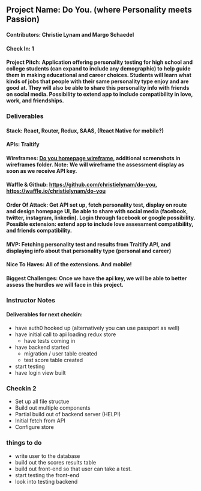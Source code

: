 ## Project Name: Do You. (where Personality meets Passion)

#### Contributors: Christie Lynam and Margo Schaedel

#### Check In: 1

#### Project Pitch: Application offering personality testing for high school and college students (can expand to include any demographic) to help guide them in making educational and career choices. Students will learn what kinds of jobs that people with their same personality type enjoy and are good at. They will also be able to share this personality info with friends on social media. Possibility to extend app to include compatibility in love, work, and friendships.

### Deliverables

#### Stack: React, Router, Redux, SAAS, (React Native for mobile?)

#### APIs: Traitify

#### Wireframes: [Do you homepage wireframe](https://www.dropbox.com/s/9jv1z6740j05de4/do-you-hompage.png?dl=0), additional screenshots in wireframes folder. Note: We will wireframe the assessment display as soon as we receive API key.

#### Waffle & Github: https://github.com/christielynam/do-you, https://waffle.io/christielynam/do-you

#### Order Of Attack: Get API set up, fetch personality test, display on route and design homepage UI, Be able to share with social media (facebook, twitter, instagram, linkedin). Login through facebook or google possibility. Possible extension: extend app to include love assessment compatibility, and friends compatibility.

#### MVP: Fetching personality test and results from Traitify API, and displaying info about that personality type (personal and career)

#### Nice To Haves: All of the extensions. And mobile!

#### Biggest Challenges: Once we have the api key, we will be able to better assess the hurdles we will face in this project.

### Instructor Notes

#### Deliverables for next checkin:

- have auth0 hooked up 
  (alternatively you can use passport as well)
- have initial call to api loading redux store 
  - have tests coming in 
- have backend started 
  - migration / user table created 
  - test score table created 
- start testing 
- have login view built

### Checkin 2

- Set up all file structue
- Build out multiple components
- Partial build out of backend server (HELP!)
- Initial fetch from API
- Configure store

### things to do 
 
 - write user to the database 
 - build out the scores results table 
 - build out front-end so that user can take a test. 
 - start testing the front-end
 - look into testing backend
